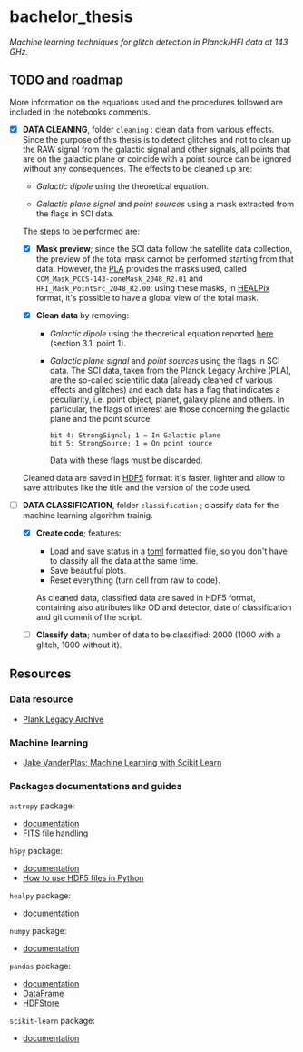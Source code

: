 # bachelor_thesis

_Machine learning techniques for glitch detection in Planck/HFI data at 143 GHz._

## TODO and roadmap

More information on the equations used and the procedures followed are included in the notebooks comments.

- [x] **DATA CLEANING**, folder `cleaning` : clean data from various effects. Since the purpose of this thesis is to detect glitches and not to clean up the RAW signal from the galactic signal and other signals, all points that are on the galactic plane or coincide with a point source can be ignored without any consequences. The effects to be cleaned up are:

	- _Galactic dipole_ using the theoretical equation.
	
	- _Galactic plane signal_ and _point sources_ using a mask extracted from the flags in SCI data.
	
	The steps to be performed are:
	
	- [x] **Mask preview**; since the SCI data follow the satellite data collection, the preview of the total mask cannot be performed starting from that data. However, the [PLA](http://pla.esac.esa.int/pla/#home) provides the masks used, called `COM_Mask_PCCS-143-zoneMask_2048_R2.01` and `HFI_Mask_PointSrc_2048_R2.00`: using these masks, in [HEALPix](https://healpix.sourceforge.io/) format, it's possible to have a global view of the total mask.
	
	- [x] **Clean data** by removing:
		- _Galactic dipole_ using the theoretical equation reported [here](https://www.aanda.org/articles/aa/abs/2014/11/aa21527-13/aa21527-13.html) (section 3.1, point 1).
		- _Galactic plane signal_ and _point sources_ using the flags in SCI data. The SCI data, taken from the Planck Legacy Archive (PLA), are the so-called scientific data (already cleaned of various effects and glitches) and each data has a flag that indicates a peculiarity, i.e. point object, planet, galaxy plane and others. In particular, the flags of interest are those concerning the galactic plane and the point source:
		
			```
			bit 4: StrongSignal; 1 = In Galactic plane
			bit 5: StrongSource; 1 = On point source
			```
			Data with these flags must be discarded.
			
	Cleaned data are saved in [HDF5](https://www.hdfgroup.org/) format: it's faster, lighter and allow to save attributes like the title and the version of the code used.
	
- [ ] **DATA CLASSIFICATION**, folder `classification` ; classify data for the machine learning algorithm trainig.

	- [x] **Create code**; features:
	
		- Load and save status in a [toml](https://github.com/toml-lang/toml) formatted file, so you don't have to classify all the data at the same time.
		- Save beautiful plots.
		- Reset everything (turn cell from raw to code).
		
		As cleaned data, classified data are saved in HDF5 format, containing also attributes like OD and detector, date of classification and git commit of the script.
		
	- [ ] **Classify data**; number of data to be classified: 2000 (1000 with a glitch, 1000 without it).


## Resources

### Data resource

- [Plank Legacy Archive](http://pla.esac.esa.int/pla/#home)

### Machine learning

- [Jake VanderPlas: Machine Learning with Scikit Learn](https://www.youtube.com/watch?v=HC0J_SPm9co)

### Packages documentations and guides

`astropy` package:
- [documentation](https://docs.astropy.org/en/stable/)
- [FITS file handling](https://docs.astropy.org/en/stable/io/fits/)

`h5py` package:
- [documentation](http://docs.h5py.org/en/stable/)
- [How to use HDF5 files in Python](https://www.pythonforthelab.com/blog/how-to-use-hdf5-files-in-python/)

`healpy` package:
- [documentation](https://healpy.readthedocs.io/en/latest/)

`numpy` package:
- [documentation](https://docs.scipy.org/doc/numpy/reference/)

`pandas` package:
- [documentation](https://pandas.pydata.org/pandas-docs/stable/)
- [DataFrame](https://pandas.pydata.org/pandas-docs/stable/reference/frame.html#dataframe)
- [HDFStore](https://pandas.pydata.org/pandas-docs/stable/reference/io.html#hdfstore-pytables-hdf5)

`scikit-learn` package:
- [documentation](https://scikit-learn.org/stable/)
